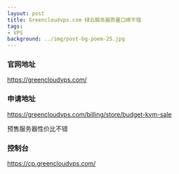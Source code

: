 ```yaml
---
layout: post
title: Greencloudvps.com 绿云服务器质量口碑不错
tags:
- VPS
background: ../img/post-bg-poem-25.jpg
---
```


### 官网地址
https://greencloudvps.com/

### 申请地址
https://greencloudvps.com/billing/store/budget-kvm-sale

预售服务器性价比不错

### 控制台
https://cp.greencloudvps.com/